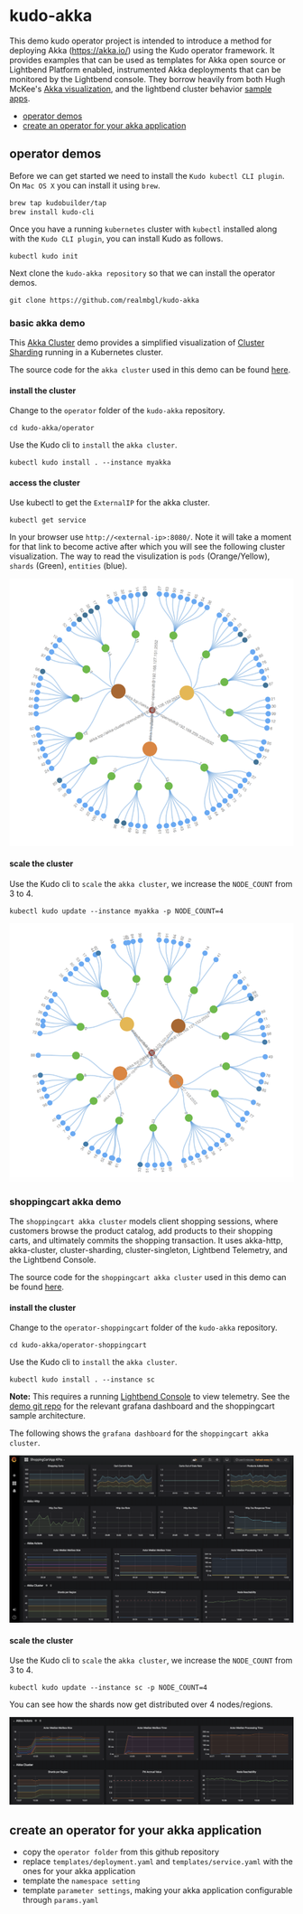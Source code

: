 # kudo-akka

This demo kudo operator project is intended to introduce a method for deploying Akka (https://akka.io/) using the Kudo operator framework. It provides examples that can be used as templates for Akka open source or Lightbend Platform enabled,  instrumented Akka deployments that can be monitored by the Lightbend console.  They borrow heavily from both Hugh McKee's [Akka visualization](https://github.com/mckeeh3/akka-java-cluster-kubernetes), and the lightbend cluster behavior [sample apps](https://github.com/lightbend/lb-demos). 




* [operator demos](#operator-demos)
* [create an operator for your akka application](#create-an-operator-for-your-akka-application)

## operator demos

Before we can get started we need to install the `Kudo kubectl CLI plugin`. On `Mac OS X` you can install it using `brew`.

```
brew tap kudobuilder/tap
brew install kudo-cli
```

Once you have a running `kubernetes` cluster with `kubectl` installed along with the `Kudo CLI plugin`, you can install Kudo as follows.

```
kubectl kudo init
```

Next clone the `kudo-akka repository` so that we can install the operator demos.

```
git clone https://github.com/realmbgl/kudo-akka
```

### basic akka demo

This [Akka Cluster](https://doc.akka.io/docs/akka/current/index-cluster.html) demo provides a simplified visualization of [Cluster Sharding](https://doc.akka.io/docs/akka/current/cluster-sharding.html) running in a Kubernetes cluster.

The source code for the `akka cluster` used in this demo can be found [here](https://github.com/mckeeh3/akka-java-cluster-kubernetes).

#### install the cluster

Change to the `operator` folder of the `kudo-akka` repository.

```
cd kudo-akka/operator
```

Use the Kudo cli to `install` the `akka cluster`.

```
kubectl kudo install . --instance myakka
```

#### access the cluster

Use kubectl to get the `ExternalIP` for the akka cluster.

```
kubectl get service
```

In your browser use `http://<external-ip>:8080/`. Note it will take a moment for that link to become active after which you will see the following cluster visualization. The way to read the visulization is `pods` (Orange/Yellow), `shards` (Green), `entities` (blue).

![cluster visualization](./docs/images/basic_01.png)

#### scale the cluster

Use the Kudo cli to `scale` the `akka cluster`, we increase the `NODE_COUNT` from 3 to 4.

```
kubectl kudo update --instance myakka -p NODE_COUNT=4
```

![cluster visualization](./docs/images/basic_02.png)

### shoppingcart akka demo

The `shoppingcart akka cluster` models client shopping sessions, where customers browse the product catalog, add products to their shopping carts, and ultimately commits the shopping transaction. It uses akka-http, akka-cluster, cluster-sharding, cluster-singleton, Lightbend Telemetry, and the Lightbend Console.

The source code for the `shoppingcart akka cluster` used in this demo can be found [here](https://github.com/lightbend/lb-demos/tree/master/shoppingcartapp).

#### install the cluster

Change to the `operator-shoppingcart` folder of the `kudo-akka` repository.

```
cd kudo-akka/operator-shoppingcart
```

Use the Kudo cli to `install` the `akka cluster`.

```
kubectl kudo install . --instance sc
```

**Note:** This requires a running [Lightbend Console](https://docs.d2iq.com/ksphere/konvoy/partner-solutions/lightbend/) to view telemetry. See the [demo git repo](https://github.com/lightbend/lb-demos) for the relevant grafana dashboard and the shoppingcart sample architecture.

The following shows the `grafana dashboard` for the `shoppingcart akka cluster`.

![cluster visualization](./docs/images/shoppingcart_01.png)

#### scale the cluster

Use the Kudo cli to `scale` the `akka cluster`, we increase the `NODE_COUNT` from 3 to 4.

```
kubectl kudo update --instance sc -p NODE_COUNT=4
```

You can see how the shards now get distributed over 4 nodes/regions.

![cluster visualization](./docs/images/shoppingcart_02.png)


## create an operator for your akka application

* copy the `operator folder` from this github repository
* replace `templates/deployment.yaml` and `templates/service.yaml` with the ones for your akka application
* template the `namespace setting`
* template `parameter settings`, making your akka application configurable through `params.yaml`
